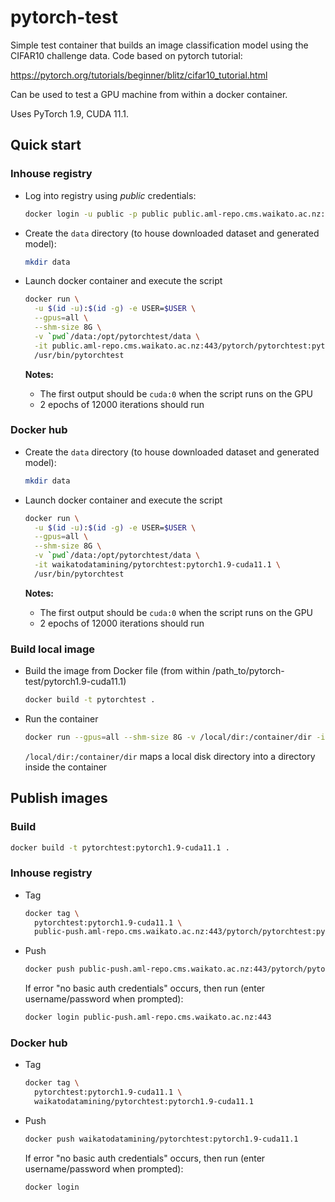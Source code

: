 # pytorch-test

Simple test container that builds an image classification model
using the CIFAR10 challenge data. Code based on pytorch tutorial:

https://pytorch.org/tutorials/beginner/blitz/cifar10_tutorial.html

Can be used to test a GPU machine from within a docker container.

Uses PyTorch 1.9, CUDA 11.1.

## Quick start

### Inhouse registry

* Log into registry using *public* credentials:

  ```bash
  docker login -u public -p public public.aml-repo.cms.waikato.ac.nz:443 
  ```
  
* Create the `data` directory (to house downloaded dataset and generated model):

  ```bash
  mkdir data
  ```

* Launch docker container and execute the script

  ```bash
  docker run \
    -u $(id -u):$(id -g) -e USER=$USER \
    --gpus=all \
    --shm-size 8G \
    -v `pwd`/data:/opt/pytorchtest/data \
    -it public.aml-repo.cms.waikato.ac.nz:443/pytorch/pytorchtest:pytorch1.9-cuda11.1 \
    /usr/bin/pytorchtest
  ```
  
  **Notes:**

    * The first output should be `cuda:0` when the script runs on the GPU
    * 2 epochs of 12000 iterations should run

### Docker hub
  
* Create the `data` directory (to house downloaded dataset and generated model):

  ```bash
  mkdir data
  ```

* Launch docker container and execute the script

  ```bash
  docker run \
    -u $(id -u):$(id -g) -e USER=$USER \
    --gpus=all \
    --shm-size 8G \
    -v `pwd`/data:/opt/pytorchtest/data \
    -it waikatodatamining/pytorchtest:pytorch1.9-cuda11.1 \
    /usr/bin/pytorchtest
  ```
  
  **Notes:**

    * The first output should be `cuda:0` when the script runs on the GPU
    * 2 epochs of 12000 iterations should run

### Build local image

* Build the image from Docker file (from within /path_to/pytorch-test/pytorch1.9-cuda11.1)

  ```bash
  docker build -t pytorchtest .
  ```
  
* Run the container

  ```bash
  docker run --gpus=all --shm-size 8G -v /local/dir:/container/dir -it pytorchtest
  ```
  `/local/dir:/container/dir` maps a local disk directory into a directory inside the container


## Publish images

### Build

```bash
docker build -t pytorchtest:pytorch1.9-cuda11.1 .
```

### Inhouse registry  
  
* Tag

  ```bash
  docker tag \
    pytorchtest:pytorch1.9-cuda11.1 \
    public-push.aml-repo.cms.waikato.ac.nz:443/pytorch/pytorchtest:pytorch1.9-cuda11.1
  ```
  
* Push

  ```bash
  docker push public-push.aml-repo.cms.waikato.ac.nz:443/pytorch/pytorchtest:pytorch1.9-cuda11.1
  ```
  If error "no basic auth credentials" occurs, then run (enter username/password when prompted):
  
  ```bash
  docker login public-push.aml-repo.cms.waikato.ac.nz:443
  ```

### Docker hub  
  
* Tag

  ```bash
  docker tag \
    pytorchtest:pytorch1.9-cuda11.1 \
    waikatodatamining/pytorchtest:pytorch1.9-cuda11.1
  ```
  
* Push

  ```bash
  docker push waikatodatamining/pytorchtest:pytorch1.9-cuda11.1
  ```
  If error "no basic auth credentials" occurs, then run (enter username/password when prompted):
  
  ```bash
  docker login
  ```
